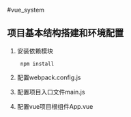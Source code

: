 #vue_system

## 项目基本结构搭建和环境配置

1. 安装依赖模块

        npm install

2. 配置webpack.config.js

3. 配置项目入口文件main.js

4. 配置vue项目根组件App.vue